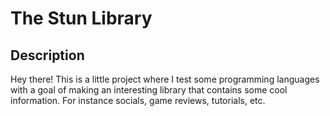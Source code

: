 # The Stun Library

## Description
Hey there! This is a little project where I test some programming languages with a goal of making an interesting library that contains some cool information. For instance socials, game reviews, tutorials, etc.
